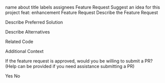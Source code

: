 name	about	title	labels	assignees
Feature Request
Suggest an idea for this project
feat:
enhancement
Feature Request
Describe the Feature Request

Describe Preferred Solution

Describe Alternatives

Related Code

Additional Context

If the feature request is approved, would you be willing to submit a PR? (Help can be provided if you need assistance submitting a PR)

 Yes
 No

